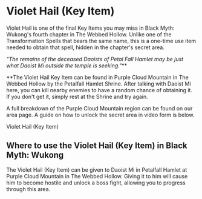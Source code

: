 # Violet Hail (Key Item)

Violet Hail is one of the final Key Items you may miss in Black Myth: Wukong's fourth chapter in The Webbed Hollow. Unlike one of the Transformation Spells that bears the same name, this is a one-time use item needed to obtain that spell, hidden in the chapter's secret area. 

_"The remains of the deceased Daoists of Petal Fall Hamlet may be just what Daoist Mi outside the temple is seeking."_**  
  
**The Violet Hail Key Item can be found in Purple Cloud Mountain in The Webbed Hollow by the Petalfall Hamlet Shrine. After talking with Daoist Mi here, you can kill nearby enemies to have a random chance of obtaining it. If you don't get it, simply rest at the Shrine and try again. 

A full breakdown of the Purple Cloud Mountain region can be found on our area page. A guide on how to unlock the secret area in video form is below. 

Violet Hail (Key Item)

## Where to use the Violet Hail (Key Item) in Black Myth: Wukong

The Violet Hail (Key Item) can be given to Daoist Mi in Petalfall Hamlet at Purple Cloud Mountain in The Webbed Hollow. Giving it to him will cause him to become hostile and unlock a boss fight, allowing you to progress through this area.